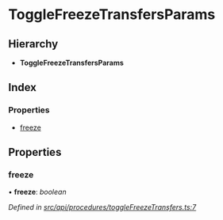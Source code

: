 # ToggleFreezeTransfersParams

## Hierarchy

* **ToggleFreezeTransfersParams**

## Index

### Properties

* [freeze](togglefreezetransfersparams.md#freeze)

## Properties

### freeze

• **freeze**: _boolean_

_Defined in_ [_src/api/procedures/toggleFreezeTransfers.ts:7_](https://github.com/PolymathNetwork/polymesh-sdk/blob/23062de4/src/api/procedures/toggleFreezeTransfers.ts#L7)

